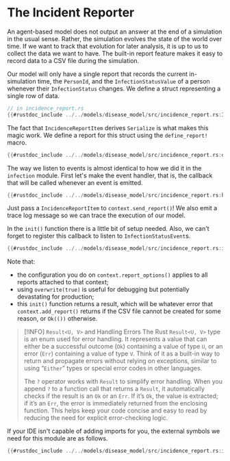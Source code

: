 # The Incident Reporter

An agent-based model does not output an answer at the end of a simulation in the
usual sense. Rather, the simulation evolves the state of the world over time. If
we want to track that evolution for later analysis, it is up to us to collect
the data we want to have. The built-in report feature makes it easy to record
data to a CSV file during the simulation.

Our model will only have a single report that records the current in-simulation
time, the `PersonId`, and the `InfectionStatusValue` of a person whenever their
`InfectionStatus` changes. We define a struct representing a single row of data.

```rust
// in incidence_report.rs
{{#rustdoc_include ../../models/disease_model/src/incidence_report.rs:IncidenceReportItem}}
```

The fact that `IncidenceReportItem` derives `Serialize` is what makes this magic
work. We define a report for this struct using the `define_report!` macro.

```rust
{{#rustdoc_include ../../models/disease_model/src/incidence_report.rs:define_report}}
```

The way we listen to events is almost identical to how we did it in the
`infection` module. First let's make the event handler, that is, the callback
that will be called whenever an event is emitted.

```rust
{{#rustdoc_include ../../models/disease_model/src/incidence_report.rs:handle_infection_status_change}}
```

Just pass a `IncidenceReportItem` to `context.send_report()`! We also emit a
trace log message so we can trace the execution of our model.

In the `init()` function there is a little bit of setup needed. Also, we can't
forget to register this callback to listen to `InfectionStatusEvent`s.

```rust
{{#rustdoc_include ../../models/disease_model/src/incidence_report.rs:init}}
```

Note that:

- the configuration you do on `context.report_options()` applies to all reports
  attached to that context;
- using `overwrite(true)` is useful for debugging but potentially devastating
  for production;
- this `init()` function returns a result, which will be whatever error that
  `context.add_report()` returns if the CSV file cannot be created for some
  reason, or `Ok(())` otherwise.

> [!INFO] `Result<U, V>` and Handling Errors The Rust `Result<U, V>` type is an
> enum used for error handling. It represents a value that can either be a
> successful outcome (`Ok`) containing a value of type `U`, or an error (`Err`)
> containing a value of type `V`. Think of it as a built-in way to return and
> propagate errors without relying on exceptions, similar to using “`Either`”
> types or special error codes in other languages.
>
> The `?` operator works with `Result` to simplify error handling. When you
> append `?` to a function call that returns a `Result`, it automatically checks
> if the result is an `Ok` or an `Err`. If it’s `Ok`, the value is extracted; if
> it’s an `Err`, the error is immediately returned from the enclosing function.
> This helps keep your code concise and easy to read by reducing the need for
> explicit error-checking logic.

If your IDE isn't capable of adding imports for you, the external symbols we
need for this module are as follows.

```rust
{{#rustdoc_include ../../models/disease_model/src/incidence_report.rs:imports}}
```
